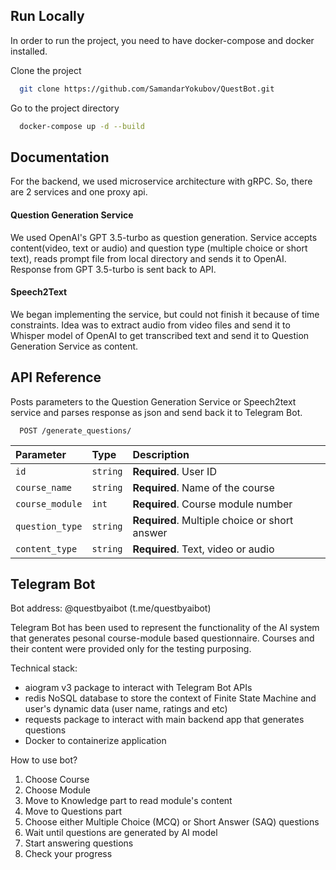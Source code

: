 
## Run Locally
In order to run the project, you need to have docker-compose and docker installed.

Clone the project

```bash
  git clone https://github.com/SamandarYokubov/QuestBot.git
```

Go to the project directory

```bash
  docker-compose up -d --build
```


## Documentation

For the backend, we used microservice architecture with gRPC. So, there are 2 services and one proxy api.

#### Question Generation Service
We used OpenAI's GPT 3.5-turbo as question generation. Service accepts content(video, text or audio) and question type (multiple choice or short text), reads prompt file from local directory and sends it to OpenAI. Response from GPT 3.5-turbo is sent back to API.

#### Speech2Text
We began implementing the service, but could not finish it because of time constraints. Idea was to extract audio from video files and send it to Whisper model of OpenAI to get transcribed text and send it to Question Generation Service as content.


## API Reference

Posts parameters to the Question Generation Service or Speech2text service and parses response as json and send back it to Telegram Bot.

```http
  POST /generate_questions/
```

| Parameter | Type     | Description                |
| :-------- | :------- | :------------------------- |
| `id` | `string` | **Required**. User ID |
| `course_name` | `string` | **Required**. Name of the course |
| `course_module` | `int` | **Required**. Course module number |
| `question_type` | `string` | **Required**. Multiple choice or short answer |
| `content_type` | `string` | **Required**. Text, video or audio |



## Telegram Bot
Bot address: @questbyaibot (t.me/questbyaibot)

Telegram Bot has been used to represent the functionality of the AI system that generates pesonal course-module based questionnaire. Courses and their content were provided only for the testing purposing.

Technical stack:
- aiogram v3 package to interact with Telegram Bot APIs
- redis NoSQL database to store the context of Finite State Machine and user's dynamic data (user name, ratings and etc)
- requests package to interact with main backend app that generates questions
- Docker to containerize application

How to use bot?
1) Choose Course
2) Choose Module
3) Move to Knowledge part to read module's content
4) Move to Questions part
5) Choose either Multiple Choice (MCQ) or Short Answer (SAQ) questions
6) Wait until questions are generated by AI model
7) Start answering questions
8) Check your progress
